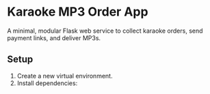 # Karaoke MP3 Order App

A minimal, modular Flask web service to collect karaoke orders, send payment links, and deliver MP3s.

## Setup

1. Create a new virtual environment.
2. Install dependencies:
